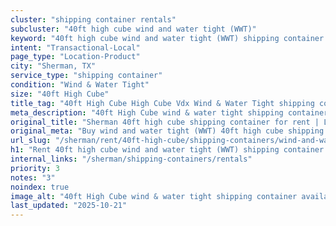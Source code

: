```yaml
---
cluster: "shipping container rentals"
subcluster: "40ft high cube wind and water tight (WWT)"
keyword: "40ft high cube wind and water tight (WWT) shipping container for rent Sherman, TX"
intent: "Transactional-Local"
page_type: "Location-Product"
city: "Sherman, TX"
service_type: "shipping container"
condition: "Wind & Water Tight"
size: "40ft High Cube"
title_tag: "40ft High Cube High Cube Vdx Wind & Water Tight shipping container Sales in Sherman | LC Container"
meta_description: "40ft High Cube wind & water tight shipping container sales in Sherman. High cube containers with extra height. Fast delivery, competitive pricing. Serving shipping containers area. Quote ID: QVN. Call (214) 524-4168 for your free quote today."
original_title: "Sherman 40ft high cube shipping container for rent | LC"
original_meta: "Buy wind and water tight (WWT) 40ft high cube shipping container rent with local delivery in Sherman, TX. LC Container — local Since 2003. Request a fast quote today."
url_slug: "/sherman/rent/40ft-high-cube/shipping-containers/wind-and-water-tight-wwt"
h1: "Rent 40ft high cube wind and water tight (WWT) shipping container in Sherman"
internal_links: "/sherman/shipping-containers/rentals"
priority: 3
notes: "3"
noindex: true
image_alt: "40ft High Cube wind & water tight shipping container available for delivery in Sherman"
last_updated: "2025-10-21"
---
```


<!-- TODO: Add unique city/inventory copy, images, and internal links here. -->
